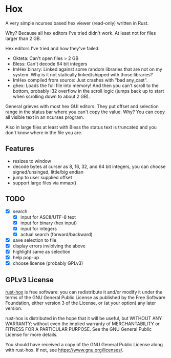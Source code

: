 Hox
===

A very simple ncurses based hex viewer (read-only) written in Rust.

Why? Because all hex editors I've tried didn't work. At least not for files
larger than 2 GB.

Hex editors I've tried and how they've failed:

* Okteta: Can't open files > 2 GB
* Bless: Can't decode 64 bit integers
* ImHex binary: Linked against some random libraries that are not on my system.
  Why is it not statically linked/shipped with those libraries?
* ImHex compiled from source: Just crashes with "bad any_cast".
* ghex: Loads the full file into memory! And then you can't scroll to the
  bottom, probably i32 overflow in the scroll logic (jumps back up to start
  when scrolling down to about 2 GB).

General grieves with most hex GUI editors: They put offset and selection range
in the status bar where you can't copy the value. Why? You can copy all visible
text in an ncurses program.

Also in large files at least with Bless the status text is truncated and you
don't know where in the file you are.

Features
--------

* resizes to window
* decode bytes at curser as 8, 16, 32, and 64 bit integers, you can choose
  signed/unsinged, little/big endian
* jump to user supplied offset
* support large files via mmap()

TODO
----

* [x] search
  * [x] input for ASCII/UTF-8 text
  * [x] input for binary (hex input)
  * [x] input for integers
  * [x] actual search (forward/backward)
* [x] save selection to file
* [x] display errors invlolving the above
* [x] highlight same as selection
* [x] help pop-up
* [x] choose license (probably GPLv3)

GPLv3 License
-------------

[rust-hox](https://github.com/panzi/rust-hox) is free software: you can
redistribute it and/or modify it under the terms of the GNU General Public
License as published by the Free Software Foundation, either version 3 of the
License, or (at your option) any later version.

rust-hox is distributed in the hope that it will be useful, but WITHOUT ANY
WARRANTY; without even the implied warranty of MERCHANTABILITY or FITNESS FOR A
PARTICULAR PURPOSE.  See the GNU General Public License for more details.

You should have received a copy of the GNU General Public License along with
rust-hox.  If not, see <https://www.gnu.org/licenses/>.

